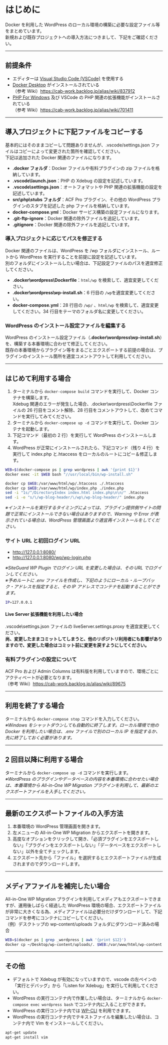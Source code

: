 # はじめに

Docker を利用した WordPress のローカル環境の構築に必要な設定ファイル等をまとめています。<br>
新規および既存プロジェクトへの導入方法につきまして、下記をご確認ください。

---

## 前提条件

- エディターは [Visual Studio Code (VSCode)](https://code.visualstudio.com/) を使用する
- [Docker Desktop](https://www.docker.com/products/docker-desktop) がインストールされている<br>（参考 Wiki）<https://cab-work.backlog.jp/alias/wiki/837912>
- [PHP For Windows](https://windows.php.net/download/) 及び VSCode の PHP 関連の拡張機能がインストールされている<br>（参考 Wiki）<https://cab-work.backlog.jp/alias/wiki/701411>

---

## 導入プロジェクトに下記ファイルをコピーする

基本的にはそのままコピーして問題ありませんが、.vscode/settings.json ファイルはコピーによって変更された箇所を確認してください。<br>
下記は追加された Docker 関連のファイルになります。

- **.docker フォルダ**：Docker ファイルや有料プラグインの zip ファイルを格納しています。
- **.vscode\launch.json**：PHP の Xdebug の設定を記述しています。
- **.vscode\settings.json**：オートフォマットや PHP 関連の拡張機能の設定を記述しています。
- **src\php\stubs フォルダ**：ACF Pro プラグイン、その他の WordPress プラグインのスタブを記述した php ファイルを格納しています。
- **docker-compose.yml**：Docker サービス構築の設定ファイルになります。
- **.git-ftp-ignore**：Docker 関連の除外ファイルを追記しています。
- **.gitignore**：Docker 関連の除外ファイルを追記しています。

### 導入プロジェクトに応じてパスを修正する

Docker 関連のファイルは、WordPress を /wp フォルダにインストール、ルートから WordPress を実行することを前提に設定を記述しています。<br>
別のフォルダにインストールしたい場合は、下記設定ファイルのパスを適宜修正してください。

- **.docker\wordpress\Dockerfile**：`html/wp` を検索して、適宜変更してください。
- **.docker\wordpress\wp-install.sh**：6 行目の `/wp`を適宜変更してください。
- **docker-compose.yml**：28 行目の `/wp/` 、`html/wp` を検索して、適宜変更してください。34 行目をテーマのフォルダ名に変更してください。

### WordPress のインストール設定ファイルを編集する

WordPress のインストール設定ファイル（**.docker\wordpress\wp-install.sh**）を、構築する本番環境に合わせて修正してください。<br>
既存の本番環境からプラグイン等をまるごとエクスポートする前提の場合は、プラグインのインストール箇所を適宜コメントアウトして利用してください。

---

## はじめて利用する場合

1. ターミナルから `docker-compose build` コマンドを実行して、Docker コンテナを構築します。<br>Xdebug 関連のエラーが発生した場合、.docker\wordpress\Dockerfile ファイルの 26 行目をコメント解除、28 行目をコメントアウトして、改めてコマンドを実行してみてください。
2. ターミナルから `docker-compose up -d` コマンドを実行して、Docker コンテナを起動します。
3. 下記コマンド（最初の 2 行）を実行して WordPress のインストールします。
4. WordPress が正常にインストールされたら、下記コマンド（残り 4 行）を実行して index.php と.htaccess をローカルのルートにコピー＆修正します。

```bash
WEB=$(docker-compose ps | grep wordpress | awk '{print $1}')
docker exec -it $WEB bash "//usr/local/bin/wp-install.sh"
```

```bash
docker cp $WEB:/var/www/html/wp/.htaccess ./.htaccess
docker cp $WEB:/var/www/html/wp/index.php ./index.php
sed -i "1s/^/DirectoryIndex index.html index.php\n\n/" .htaccess
sed -i -e "s/\/wp-blog-header/\/wp\/wp-blog-header/" index.php
```

_※インストールを実行するタイミングによっては、プラグイン提供側サイトの問題で正常にインストールできない場合はありますので、Warning や Error が表示されている場合は、WordPress 管理画面より適宜再インストールをしてください。_

### サイト URL と初回ログイン URL

- <http://127.0.0.1:8080/>
- <http://127.0.0.1:8080/wp/wp-login.php>

_※SiteGuard WP Plugin でログイン URL を変更した場合は、その URL でログインしてください。_<br>
_※予めルートに .env ファイルを作成し、下記のようにローカル・ループバック・アドレスを指定すると、その IP アドレスでコンテナを起動することができます。_

```bash
IP=127.0.0.1
```

#### Live Server 拡張機能を利用したい場合

.vscode\settings.json ファイルの liveServer.settings.proxy を適宜変更してください。<br>
**尚、変更したままコミットしてしまうと、他のリポジトリ利用者にも影響がありますので、変更した場合はコミット前に変更を戻すようにしてください。**

### 有料プラグインの設定について

ACF Pro および Admin Columns は有料版を利用していますので、環境ごとにアクティベートが必要となります。<br>
（参考 Wiki）<https://cab-work.backlog.jp/alias/wiki/89675>

---

## 利用を終了する場合

ターミナルから `docker-compose stop` コマンドを入力してください。
<br>_※Windows をシャットダウンしても自動的に終了します。ローカル環境で他の Docker を利用したい場合は、.env ファイルで別のローカル IP を指定するか、先に終了しておく必要があります。_

---

## 2 回目以降に利用する場合

ターミナルから `docker-compose up -d` コマンドを実行します。<br>
_※WordPress のプラグインやデータベースの内容を本番環境に合わせたい場合は、本番環境から All-in-One WP Migration プラグインを利用して、最新のエクスポートファイルを入手してください。_

---

## 最新のエクスポートファイルの入手方法

1. 本番環境の WordPress 管理画面を開きます。
2. 左メニューの All-in-One WP Migration からエクスポートを開きます。
3. 高度なオプションをクリックして開き、「必須プラグインをエクスポートしない」「プラグインをエクスポートしない」「データベースをエクスポートしない」以外を全てチェックします。
4. エクスポート先から「ファイル」を選択するとエクスポートファイルが生成されますのでダウンロードします。

---

## メディアファイルを補完したい場合

All-in-One WP Migration プラグインを利用してメディアもエクスポートできますが、運用後しばらく経過した WordPress 環境の場合、エクスポートファイルが非常に大きくなる為、メディアファイルは必要分だけダウンロードして、下記コマンドを参考にコンテナにコピーしてください。<br>
（例）デスクトップの wp-content/uploads フォルダにダウンロード済みの場合

```bash
WEB=$(docker ps | grep _wordpress | awk '{print $12}')
docker cp ~/Desktop/wp-content/uploads/. $WEB:/var/www/html/wp-content
```

---

## その他

- デフォルトで Xdebug が有効になっていますので、vscode の左ペインの「実行とデバッグ」から「Listen for Xdebug」を実行して利用してください。
- WordPress の実行コンテナ内で作業したい場合は、ターミナルから `docker-compose exec wordpress bash` でコンテナ内に入ることができます。
- WordPress の実行コンテナ内では [WP-CLI](https://developer.wordpress.org/cli/commands/) を利用できます。
- WordPress の実行コンテナ内でテキストファイルを編集したい場合は、コンテナ内で Vim をインストールしてください。

```bash
apt-get update
apt-get install vim
```
